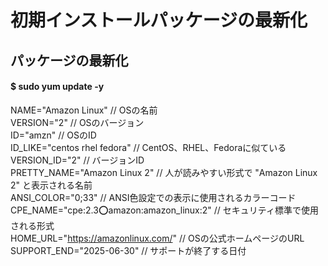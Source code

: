 # 初期インストールパッケージの最新化

## パッケージの最新化

#### $ sudo yum update -y
NAME="Amazon Linux"   // OSの名前  
VERSION="2"   // OSのバージョン  
ID="amzn"   // OSのID  
ID_LIKE="centos rhel fedora"   // CentOS、RHEL、Fedoraに似ている  
VERSION_ID="2"   // バージョンID  
PRETTY_NAME="Amazon Linux 2"   // 人が読みやすい形式で "Amazon Linux 2" と表示される名前  
ANSI_COLOR="0;33"   // ANSI色設定での表示に使用されるカラーコード  
CPE_NAME="cpe:2.3:o:amazon:amazon_linux:2"   // セキュリティ標準で使用される形式  
HOME_URL="https://amazonlinux.com/"   // OSの公式ホームページのURL  
SUPPORT_END="2025-06-30"   // サポートが終了する日付  